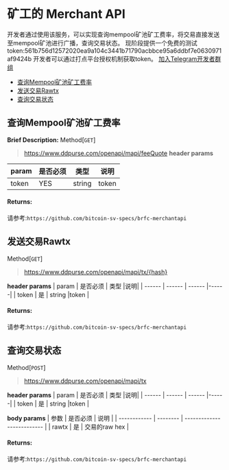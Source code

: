 # 矿工的 Merchant API
开发者通过使用该服务，可以实现查询mempool矿池矿工费率，将交易直接发送至mempool矿池进行广播，查询交易状态。
现阶段提供一个免费的测试token:561b756d12572020ea9a104c3441b71790acbbce95a6ddbf7e0630971af9424b
开发者可以通过打点平台授权机制获取token。
[加入Telegram开发者群组](https://t.me/mempool_develepor) 
* [查询Mempool矿池矿工费率](#jump1)
* [发送交易Rawtx](#jump2)
* [查询交易状态](#jump3)

## <span id="jump1">查询Mempool矿池矿工费率</span>

**Brief Description:** 
Method[`GET`]
>  https://www.ddpurse.com/openapi/mapi/feeQuote
**header params**

| param | 是否必须 | 类型 |说明|
| ------ | ------ | ------ |------|
| token | YES | string |token |

#### Returns:
请参考:`https://github.com/bitcoin-sv-specs/brfc-merchantapi`

## <span id="jump2">发送交易Rawtx</span>

Method[`GET`]
>  https://www.ddpurse.com/openapi/mapi/tx/{hash}

**header params**
| param | 是否必须 | 类型 |说明|
| ------ | ------ | ------ |------|
| token | 是 | string |token |

#### Returns:
请参考:`https://github.com/bitcoin-sv-specs/brfc-merchantapi`


## <span id="jump3">查询交易状态</span>
Method[`POST`]
>  https://www.ddpurse.com/openapi/mapi/tx

**header params**
| param | 是否必须 | 类型 |说明|
| ------ | ------ | ------ |------|
| token | 是 | string |token |

**body params**
| 参数         | 是否必须 | 说明                       |
| ------------ | -------- | -------------------------- |
| rawtx       | 是       |    交易的raw hex   |

 #### Returns:
请参考:`https://github.com/bitcoin-sv-specs/brfc-merchantapi`